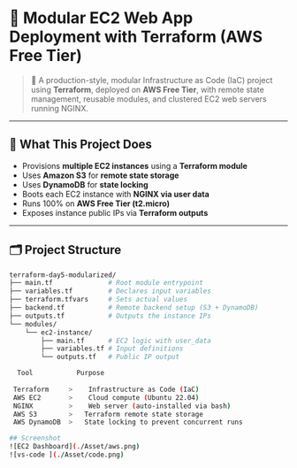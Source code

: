# 🧱 Modular EC2 Web App Deployment with Terraform (AWS Free Tier)

> 🚀 A production-style, modular Infrastructure as Code (IaC) project using **Terraform**, deployed on **AWS Free Tier**, with remote state management, reusable modules, and clustered EC2 web servers running NGINX.

---

## 📌 What This Project Does

- Provisions **multiple EC2 instances** using a **Terraform module**
- Uses **Amazon S3** for **remote state storage**
- Uses **DynamoDB** for **state locking**
- Boots each EC2 instance with **NGINX via user data**
- Runs 100% on **AWS Free Tier (t2.micro)**
- Exposes instance public IPs via **Terraform outputs**

---

## 🗂️ Project Structure

```bash
terraform-day5-modularized/
├── main.tf              # Root module entrypoint
├── variables.tf         # Declares input variables
├── terraform.tfvars     # Sets actual values
├── backend.tf           # Remote backend setup (S3 + DynamoDB)
├── outputs.tf           # Outputs the instance IPs
└── modules/
    └── ec2-instance/
        ├── main.tf      # EC2 logic with user_data
        ├── variables.tf # Input definitions
        └── outputs.tf   # Public IP output

  Tool           Purpose                                  
   
 Terraform     >    Infrastructure as Code (IaC)             
 AWS EC2       >    Cloud compute (Ubuntu 22.04)             
 NGINX         >    Web server (auto-installed via bash)     
 AWS S3        >   Terraform remote state storage           
 AWS DynamoDB  >   State locking to prevent concurrent runs 

## Screenshot
![EC2 Dashboard](./Asset/aws.png)
![vs-code ](./Asset/code.png)
